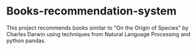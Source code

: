 # Books-recommendation-system
This project recommends books similar to "On the Origin of Species" by Charles Darwin using techniques from Natural Language Processing and python pandas.

